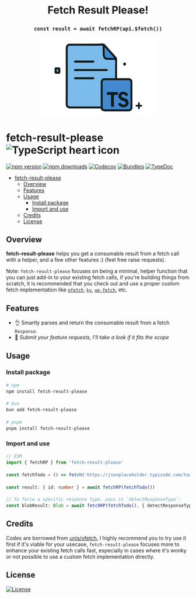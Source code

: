 <div align="center">

<h1>Fetch Result Please!</h1>

<h3><code>const result = await fetchRP(api.$fetch())</code></h3>
<img src="./branding.svg" alt="Project's branding image" width="320"/>

</div>

# fetch-result-please ![TypeScript heart icon](https://img.shields.io/badge/♡-%23007ACC.svg?logo=typescript&logoColor=white)

[![npm version][npm-version-src]][npm-version-href]
[![npm downloads][npm-downloads-src]][npm-downloads-href]
[![Codecov][codecov-src]][codecov-href]
[![Bundlejs][bundlejs-src]][bundlejs-href]
[![TypeDoc][TypeDoc-src]][TypeDoc-href]

* [fetch-result-please ](#fetch-result-please-)
  * [Overview](#overview)
  * [Features](#features)
  * [Usage](#usage)
    * [Install package](#install-package)
    * [Import and use](#import-and-use)
  * [Credits](#credits)
  * [License](#license)

## Overview

**fetch-result-please** helps you get a consumable result from a fetch call with a helper, and a few other features :) (feel free raise requests).

Note: `fetch-result-please` focuses on being a minimal, helper function that you can just add-in to your existing fetch calls, if you're building things from scratch, it is recommended that you check out and use a proper custom fetch implementation like [`ofetch`](https://github.com/unjs/ofetch), [`ky`](https://github.com/sindresorhus/ky), [`up-fetch`](https://github.com/L-Blondy/up-fetch), etc.

## Features

+ 👌 Smartly parses and return the consumable result from a fetch `Response`.
+ 🧐 *Submit your feature requests, I'll take a look if it fits the scope*

## Usage

### Install package

```sh
# npm
npm install fetch-result-please

# bun
bun add fetch-result-please

# pnpm
pnpm install fetch-result-please
```

### Import and use

```ts
// ESM
import { fetchRP } from 'fetch-result-please'

const fetchTodo = () => fetch('https://jsonplaceholder.typicode.com/todos/1')

const result: { id: number } = await fetchRP(fetchTodo())

// To force a specific response type, pass in `detectResponseType`:
const blobResult: Blob = await fetchRP(fetchTodo(), { detectResponseType: () => 'blob' })
```

## Credits

Codes are borrowed from [unjs/ofetch](https://github.com/unjs/ofetch), I highly recommend you to try use it first if it's viable for your usecase, `fetch-result-please` focuses more to enhance your existing fetch calls fast, especially in cases where it's wonky or not possible to use a custom fetch implementation directly.

## License

[![License][license-src]][license-href]

<!-- Badges -->

[npm-version-src]: https://img.shields.io/npm/v/fetch-result-please?labelColor=18181B&color=F0DB4F
[npm-version-href]: https://npmjs.com/package/fetch-result-please
[npm-downloads-src]: https://img.shields.io/npm/dm/fetch-result-please?labelColor=18181B&color=F0DB4F
[npm-downloads-href]: https://npmjs.com/package/fetch-result-please
[codecov-src]: https://img.shields.io/codecov/c/gh/namesmt/fetch-result-please/main?labelColor=18181B&color=F0DB4F
[codecov-href]: https://codecov.io/gh/namesmt/fetch-result-please
[license-src]: https://img.shields.io/github/license/namesmt/fetch-result-please.svg?labelColor=18181B&color=F0DB4F
[license-href]: https://github.com/namesmt/fetch-result-please/blob/main/LICENSE
[bundlejs-src]: https://img.shields.io/bundlejs/size/fetch-result-please?labelColor=18181B&color=F0DB4F
[bundlejs-href]: https://bundlejs.com/?q=fetch-result-please
[jsDocs-src]: https://img.shields.io/badge/Check_out-jsDocs.io---?labelColor=18181B&color=F0DB4F
[jsDocs-href]: https://www.jsdocs.io/package/fetch-result-please
[TypeDoc-src]: https://img.shields.io/badge/Check_out-TypeDoc---?labelColor=18181B&color=F0DB4F
[TypeDoc-href]: https://namesmt.github.io/fetch-result-please/
